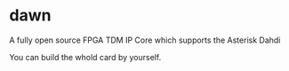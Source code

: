 # dawn
A fully open source FPGA TDM IP Core which supports the Asterisk Dahdi 

You can build the whold card by yourself.
